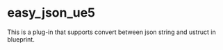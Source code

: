 # easy_json_ue5
This is a plug-in that supports convert between json string and ustruct in blueprint.
